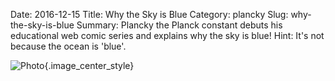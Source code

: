 Date: 2016-12-15
Title: Why the Sky is Blue
Category: plancky
Slug: why-the-sky-is-blue
Summary: Plancky the Planck constant debuts his educational web comic series and explains why the sky is blue! Hint: It's not because the ocean is 'blue'.  
 
![Photo]({attach}/assets/plancky/2016/why-the-sky-is-blue.png){.image_center_style}